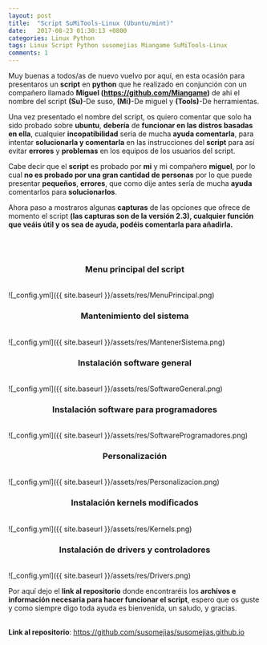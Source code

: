 ```yaml
---
layout: post
title:  "Script SuMiTools-Linux (Ubuntu/mint)"
date:   2017-08-23 01:30:13 +0800
categories: Linux Python
tags: Linux Script Python susomejias Miangame SuMiTools-Linux
comments: 1
---
```


Muy buenas a todos/as de nuevo vuelvo por aquí, en esta ocasión para presentaros un <b>script</b> en <b>python</b> que he realizado en conjunción con un compañero llamado <b>Miguel (<https://github.com/Miangame>)</b> de ahi el nombre del script <b>(Su)</b>-De suso, <b>(Mi)</b>-De miguel y <b>(Tools)</b>-De herramientas.

Una vez presentado el nombre del script, os quiero comentar que solo  ha sido probado sobre <b>ubuntu</b>, <b>debería</b> de <b>funcionar en las distros basadas en ella</b>, cualquier <b>incopatibilidad</b> sería de mucha <b>ayuda comentarla</b>, para intentar <b>solucionarla y comentarla</b> en las instrucciones del <b>script</b> para así evitar <b>errores</b> y <b>problemas</b> en los equipos de los usuarios del script.

Cabe decir que el <b>script</b> es probado por <b>mi</b> y mi compañero <b>miguel</b>, por lo cual <b>no es probado por una gran cantidad de personas</b> por lo que puede presentar <b>pequeños</b>, <b>errores</b>, que como dije antes sería de mucha <b>ayuda</b> comentarlos para <b>solucionarlos</b>.

Ahora paso a mostraros algunas <b>capturas</b> de las opciones que ofrece de momento el script <b>(las capturas son de la versión 2.3), cualquier función que veáis útil y os sea de ayuda, podéis comentarla para añadirla.</b>

<br/>
<br/>

<h3 align="center">Menu principal del script</h3>
<br/>
![_config.yml]({{ site.baseurl }}/assets/res/MenuPrincipal.png)
<br/>


<h3 align="center">Mantenimiento del sistema</h3>
<br/>
![_config.yml]({{ site.baseurl }}/assets/res/MantenerSistema.png)
<br/>


<h3 align="center">Instalación software general</h3>
<br/>
![_config.yml]({{ site.baseurl }}/assets/res/SoftwareGeneral.png)
<br/>


<h3 align="center">Instalación software para programadores</h3>
<br/>
![_config.yml]({{ site.baseurl }}/assets/res/SoftwareProgramadores.png)
<br/>


<h3 align="center">Personalización</h3>
<br/>
![_config.yml]({{ site.baseurl }}/assets/res/Personalizacion.png)
<br/>


<h3 align="center">Instalación kernels modificados</h3>
<br/>
![_config.yml]({{ site.baseurl }}/assets/res/Kernels.png)
<br/>

<h3 align="center">Instalación de drivers y controladores</h3>
<br/>
![_config.yml]({{ site.baseurl }}/assets/res/Drivers.png)
<br/>

Por aquí dejo el <b>link al repositorio</b> donde encontraréis los <b>archivos e información necesaria para hacer funcionar el script</b>, espero que os guste y como siempre digo toda ayuda es bienvenida, un saludo, y gracias.
<br/>
<br/>

<b>Link al repositorio</b>: <https://github.com/susomejias/susomejias.github.io>
